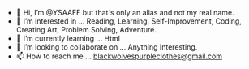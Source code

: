 - 👋 Hi, I’m @YSAAFF but that's only an alias and not my real name.
- 👀 I’m interested in ... Reading, Learning, Self-Improvement, Coding, Creating Art, Problem Solving, Adventure.
- 🌱 I’m currently learning ... Html
- 💞️ I’m looking to collaborate on ... Anything Interesting.
- 📫 How to reach me ... blackwolvespurpleclothes@gmail.com

<!---
YSAAFF/YSAAFF is a ✨ special ✨ repository because its `README.md` (this file) appears on your GitHub profile.
You can click the Preview link to take a look at your changes.
--->
